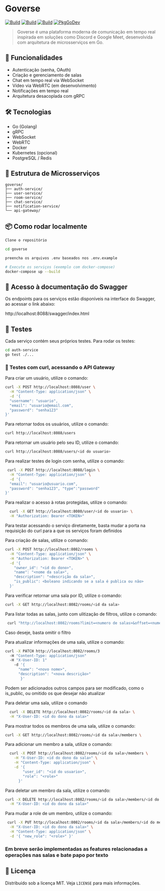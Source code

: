 # Goverse

[![Build](https://github.com/FelipeFelipeRenan/goverse/actions/workflows/auth-service-ci.yml/badge.svg)](https://github.com/FelipeFelipeRenan/goverse/actions/workflows/auth-service-ci.yml)
[![Build](https://github.com/FelipeFelipeRenan/goverse/actions/workflows/user-service-ci.yml/badge.svg)](https://github.com/FelipeFelipeRenan/goverse/actions/workflows/user-service-service-ci.yml)
[![Build](https://github.com/FelipeFelipeRenan/goverse/actions/workflows/room-service-ci.yml/badge.svg)](https://github.com/FelipeFelipeRenan/goverse/actions/workflows/room-service-service-ci.yml)
[![PkgGoDev](https://pkg.go.dev/badge/github.com/FelipeFelipeRenan/goverse)](https://pkg.go.dev/github.com/FelipeFelipeRenan/goverse)

> Goverse é uma plataforma moderna de comunicação em tempo real inspirada em soluções como Discord e Google Meet, desenvolvida com arquitetura de microsserviços em Go.

## 🧩 Funcionalidades

- Autenticação (senha, OAuth)
- Criação e gerenciamento de salas
- Chat em tempo real via WebSocket
- Vídeo via WebRTC (em desenvolvimento)
- Notificações em tempo real
- Arquitetura desacoplada com gRPC

## 🛠️ Tecnologias

- Go (Golang)
- gRPC
- WebSocket
- WebRTC
- Docker
- Kubernetes (opcional)
- PostgreSQL / Redis

## 🚀 Estrutura de Microsserviços

```
goverse/
├── auth-service/
├── user-service/
├── room-service/
├── chat-service/
├── notification-service/
└── api-gateway/
```

## 📦 Como rodar localmente

```bash
Clone o repositório

cd goverse

preencha os arquivos .env baseados nos .env.example

# Execute os serviços (exemplo com docker-compose)
docker-compose up --build
```
## 🧪 Acesso à documentação do Swagger 
Os endpoints para os serviços estão disponíveis na interface do Swagger, ao acessar o link abaixo:

http://localhost:8088/swagger/index.html

## 🧪 Testes

Cada serviço contém seus próprios testes. Para rodar os testes:

```bash
cd auth-service
go test ./...
```

### 🧪 Testes com curl, acessando o API Gateway

Para criar um usuário, utilize o comando: 

```bash
curl -X POST http://localhost:8088/user \
  -H "Content-Type: application/json" \
  -d '{
  "username": "usuario",
  "email": "usuario@email.com",
  "password": "senha123"
}'

```

Para retornar todos os usuários, utilize o comando:
```bash
curl http://localhost:8088/users
```

Para retornar um usuário pelo seu ID, utilize o comando: 
```bash
curl http://localhost:8088/users/<id do usuario>
```

Para realizar testes de login com senha, utilize o comando: 

```bash
 curl -X POST http://localhost:8088/login \
  -H "Content-Type: application/json" \
  -d '{
  "email": "usuario@usuario.com",
  "password": "senha123", "type":"password"
}'
```
Para realizar o acesso à rotas protegidas, utilize o comando: 
```bash
  curl -X GET http://localhost:8080/user/<id do usuario> \
  -H "Authorization: Bearer <TOKEN>"    
```
Para testar acessando o serviço diretamente, basta mudar a porta na requisição do curl para a que os serviços foram definidos

Para criação de salas, utilize o comando:

```bash
curl -X POST http://localhost:8082/rooms \
  -H "Content-Type: application/json" \
  -H "Authorization: Bearer <TOKEN>" \
  -d '{
    "owner_id": "<id do dono>",
    "name": "<nome da sala>",
    "description": "<descrição da sala>",
    "is_public": <boleano indicando se a sala é publica ou não>
  }'
```

Para verificar retornar uma sala por ID, utilize o comando:

```bash
curl -X GET http://localhost:8082/rooms/<id da sala>
```
Para listar todas as salas, junto com ulitização de filtros, utilize o comando:
```bash
 curl "http://localhost:8082/rooms?limit=<numero de salas>&offset=<numero de salas puladas >&public_only=<true ou false>&keyword=<palavra chave da sala>"
```
Caso deseje, basta omitir o filtro

Para atualizar informações de uma sala, utilize o comando:
```bash
curl -X PATCH http://localhost:8082/rooms/3 
  -H "Content-Type: application/json" 
  -H "X-User-ID: 1"
    -d '{
      "name": "<novo nome>",
      "description": "<nova descrição>"
       }'
```
Podem ser adicionados outros campos para ser modificado, como o is_public, ou omitido os que desejar não atualizar

Para deletar uma sala, utilize o comando
```bash
  curl -X DELETE http://localhost:8082/rooms/<id da sala> \
  -H "X-User-ID: <id do dono da sala>"

```
Para mostrar todos os membros de uma sala, utilize o comando:
```bash
curl -X GET http://localhost:8082/rooms/<id da sala>/members \
```

Para adicionar um membro a sala, utilize o comando: 
```bash
  curl -X POST http://localhost:8082/rooms/<id da sala>/members \
    -H "X-User-ID: <id do dono da sala>" \
    -H "Content-Type: application/json" \
    -d '{
        "user_id": "<id do usuario>",
        "role": "<role>"
      }'
```

Para deletar um membro da sala, utilize o comando: 

```bash
curl -X DELETE http://localhost:8082/rooms/<id da sala>/members/<id do membro> \
  -H "X-User-ID: <id do dono da sala>"
```
Para mudar a role de um membro, utilize o comando: 
```bash
 curl -X PUT http://localhost:8082/rooms/<id da sala>/members/<id do membro>/role \
  -H "X-User-ID: <id do dono da sala>" \
  -H "Content-Type: application/json" \
  -d '{ "new_role": "<role>" }'

```

### Em breve serão implementadas as features relacionadas a operações nas salas e bate papo por texto


## 📄 Licença

Distribuído sob a licença MIT. Veja `LICENSE` para mais informações.
